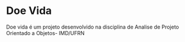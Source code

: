 # Doe Vida 
Doe vida é um projeto desenvolvido na disciplina de Analise de Projeto Orientado a Objetos- IMD/UFRN

